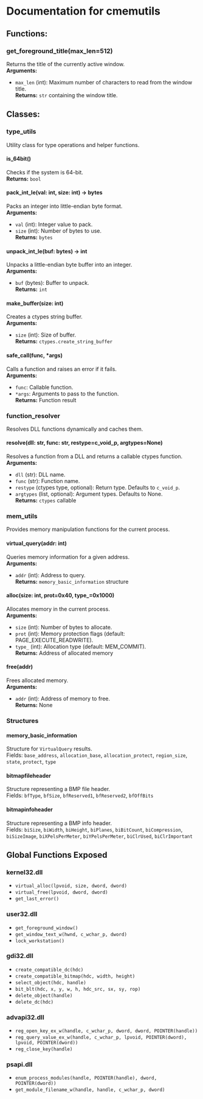 # Documentation for cmemutils
## Functions:

### get_foreground_title(max_len=512)
Returns the title of the currently active window.  
**Arguments:**  
- `max_len` (int): Maximum number of characters to read from the window title.  
**Returns:** `str` containing the window title.

## Classes:

### type_utils
Utility class for type operations and helper functions.

#### is_64bit()
Checks if the system is 64-bit.  
**Returns:** `bool`

#### pack_int_le(val: int, size: int) -> bytes
Packs an integer into little-endian byte format.  
**Arguments:**  
- `val` (int): Integer value to pack.  
- `size` (int): Number of bytes to use.  
**Returns:** `bytes`

#### unpack_int_le(buf: bytes) -> int
Unpacks a little-endian byte buffer into an integer.  
**Arguments:**  
- `buf` (bytes): Buffer to unpack.  
**Returns:** `int`

#### make_buffer(size: int)
Creates a ctypes string buffer.  
**Arguments:**  
- `size` (int): Size of buffer.  
**Returns:** `ctypes.create_string_buffer`

#### safe_call(func, *args)
Calls a function and raises an error if it fails.  
**Arguments:**  
- `func`: Callable function.  
- `*args`: Arguments to pass to the function.  
**Returns:** Function result

### function_resolver
Resolves DLL functions dynamically and caches them.

#### resolve(dll: str, func: str, restype=c_void_p, argtypes=None)
Resolves a function from a DLL and returns a callable ctypes function.  
**Arguments:**  
- `dll` (str): DLL name.  
- `func` (str): Function name.  
- `restype` (ctypes type, optional): Return type. Defaults to `c_void_p`.  
- `argtypes` (list, optional): Argument types. Defaults to None.  
**Returns:** `ctypes` callable

### mem_utils
Provides memory manipulation functions for the current process.

#### virtual_query(addr: int)
Queries memory information for a given address.  
**Arguments:**  
- `addr` (int): Address to query.  
**Returns:** `memory_basic_information` structure

#### alloc(size: int, prot=0x40, type_=0x1000)
Allocates memory in the current process.  
**Arguments:**  
- `size` (int): Number of bytes to allocate.  
- `prot` (int): Memory protection flags (default: PAGE_EXECUTE_READWRITE).  
- `type_` (int): Allocation type (default: MEM_COMMIT).  
**Returns:** Address of allocated memory

#### free(addr)
Frees allocated memory.  
**Arguments:**  
- `addr` (int): Address of memory to free.  
**Returns:** None

### Structures

#### memory_basic_information
Structure for `VirtualQuery` results.  
Fields: `base_address`, `allocation_base`, `allocation_protect`, `region_size`, `state`, `protect`, `type`

#### bitmapfileheader
Structure representing a BMP file header.  
Fields: `bfType`, `bfSize`, `bfReserved1`, `bfReserved2`, `bfOffBits`

#### bitmapinfoheader
Structure representing a BMP info header.  
Fields: `biSize`, `biWidth`, `biHeight`, `biPlanes`, `biBitCount`, `biCompression`, `biSizeImage`, `biXPelsPerMeter`, `biYPelsPerMeter`, `biClrUsed`, `biClrImportant`

## Global Functions Exposed

### kernel32.dll
- `virtual_alloc(lpvoid, size, dword, dword)`  
- `virtual_free(lpvoid, dword, dword)`  
- `get_last_error()`

### user32.dll
- `get_foreground_window()`  
- `get_window_text_w(hwnd, c_wchar_p, dword)`  
- `lock_workstation()`

### gdi32.dll
- `create_compatible_dc(hdc)`  
- `create_compatible_bitmap(hdc, width, height)`  
- `select_object(hdc, handle)`  
- `bit_blt(hdc, x, y, w, h, hdc_src, sx, sy, rop)`  
- `delete_object(handle)`  
- `delete_dc(hdc)`

### advapi32.dll
- `reg_open_key_ex_w(handle, c_wchar_p, dword, dword, POINTER(handle))`  
- `reg_query_value_ex_w(handle, c_wchar_p, lpvoid, POINTER(dword), lpvoid, POINTER(dword))`  
- `reg_close_key(handle)`

### psapi.dll
- `enum_process_modules(handle, POINTER(handle), dword, POINTER(dword))`  
- `get_module_filename_w(handle, handle, c_wchar_p, dword)`

